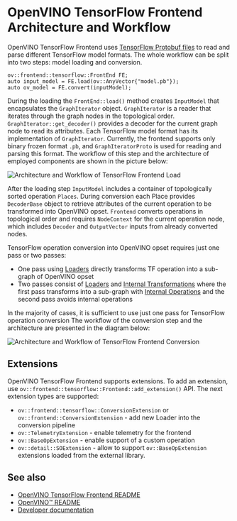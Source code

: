 # OpenVINO TensorFlow Frontend Architecture and Workflow

OpenVINO TensorFlow Frontend uses [TensorFlow Protobuf files](../src/proto) to read and parse different TensorFlow model formats.
The whole workflow can be split into two steps: model loading and conversion.

```
ov::frontend::tensorflow::FrontEnd FE;
auto input_model = FE.load(ov::AnyVector{"model.pb"});
auto ov_model = FE.convert(inputModel);
```

During the loading the `FrontEnd::load()` method creates `InputModel` that encapsulates the `GraphIterator` object.
`GraphIterator` is a reader that iterates through the graph nodes in the topological order.
`GraphIterator::get_decoder()` provides a decoder for the current graph node to read its attributes.
Each TensorFlow model format has its implementation of `GraphIterator`. Currently, the frontend supports only binary frozen format `.pb`,
and `GraphIteratorProto` is used for reading and parsing this format. The workflow of this step and the architecture of employed components
are shown in the picture below:

![Architecture and Workflow of TensorFlow Frontend Load](img/tf_fe_load.png)

After the loading step `InputModel` includes a container of topologically sorted operation `Places`.
During conversion each Place provides `DecoderBase` object to retrieve attributes of the current operation to be transformed into OpenVINO opset.
`Frontend` converts operations in topological order and requires `NodeContext` for the current operation node,
which includes `Decoder` and `OutputVector` inputs from already converted nodes.

TensorFlow operation conversion into OpenVINO opset requires just one pass or two passes:
* One pass using [Loaders]((../src/op/)) directly transforms TF operation into a sub-graph of OpenVINO opset
* Two passes consist of [Loaders](./src/op/) and [Internal Transformations](../src/helper_transforms) where
the first pass transforms into a sub-graph with [Internal Operations](../src/helper_ops) and the second pass avoids internal operations

In the majority of cases, it is sufficient to use just one pass for TensorFlow operation conversion
The workflow of the conversion step and the architecture are presented in the diagram below:

![Architecture and Workflow of TensorFlow Frontend Conversion](img/tf_fe_convert.png)

## Extensions

OpenVINO TensorFlow Frontend supports extensions. To add an extension, use `ov::frontend::tensorflow::Frontend::add_extension()` API.
The next extension types are supported:

* `ov::frontend::tensorflow::ConversionExtension` or `ov::frontend::ConversionExtension` - add new Loader into the conversion pipeline
* `ov::TelemetryExtension` - enable telemetry for the frontend
* `ov::BaseOpExtension` - enable support of a custom operation
* `ov::detail::SOExtension` - allow to support `ov::BaseOpExtension` extensions loaded from the external library.

## See also

 * [OpenVINO TensorFlow Frontend README](../README.md)
 * [OpenVINO™ README](../../../../README.md)
 * [Developer documentation](../../../../docs/dev/index.md)
